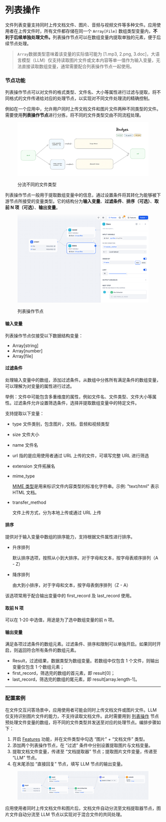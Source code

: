 # 列表操作

文件列表变量支持同时上传文档文件、图片、音频与视频文件等多种文件。应用使用者在上传文件时，所有文件都存储在同一个 `Array[File]` 数组类型变量内，**不利于后续单独处理文件。**&#x5217;表操作节点可以在数组变量内提取单独的元素，便于后续节点处理。

> `Array`数据类型意味着该变量的实际值可能为 \[1.mp3, 2.png, 3.doc]，大语言模型（LLM）仅支持读取图片文件或文本内容等单一值作为输入变量，无法直接读取数组变量，通常需要配合列表操作节点一起使用。

### 节点功能

列表操作节点可以对文件的格式类型、文件名、大小等属性进行过滤与提取，将不同格式的文件传递给对应的处理节点，以实现对不同文件处理流的精确控制。

例如在一个应用中，允许用户同时上传文档文件和图片文件两种不同类型的文件。需要使用**列表操作节点**进行分拣，将不同的文件类型交由不同流程处理。

<figure><img src="../../../.gitbook/assets/image (15).png" alt=""><figcaption><p>分流不同的文件类型</p></figcaption></figure>

列表操作节点一般用于提取数组变量中的信息，通过设置条件将其转化为能够被下游节点所接受的变量类型。它的结构分为**输入变量**、**过滤条件**、**排序（可选）**、**取前 N 项（可选）**、**输出变量**。

<figure><img src="../../../.gitbook/assets/image (17).png" alt=""><figcaption><p>列表操作节点</p></figcaption></figure>

#### 输入变量

列表操作节点仅接受以下数据结构变量：

* Array\[string]
* Array\[number]
* Array\[file]

#### 过滤条件

处理输入变量中的数组，添加过滤条件。从数组中分拣所有满足条件的数组变量，可以理解为对变量的属性进行过滤。

举例：文件中可能包含多重维度的属性，例如文件名、文件类型、文件大小等属性。过滤条件允许设置筛选条件，选择并提取数组变量中的特定文件。

支持提取以下变量：

* type 文件类别，包含图片，文档，音频和视频类型
* size 文件大小
* name 文件名
* url 指的是应用使用者通过 URL 上传的文件，可填写完整 URL 进行筛选
* extension 文件拓展名
*   mime\_type

    [MIME 类型](https://datatracker.ietf.org/doc/html/rfc2046)是用来标识文件内容类型的标准化字符串。示例: "text/html" 表示 HTML 文档。
*   transfer\_method

    文件上传方式，分为本地上传或通过 URL 上传

#### 排序

提供对于输入变量中数组的排序能力，支持根据文件属性进行排序。

*   升序排列

    默认排序选项，按照从小到大排序。对于字母和文本，按字母表顺序排列（A - Z）
*   降序排列

    由大到小排序，对于字母和文本，按字母表倒序排列（Z - A）

该选项常用于配合输出变量中的 first\_record 及 last\_record 使用。

#### 取前 N 项

可以在 1-20 中选值，用途是为了选中数组变量的前 n 项。

#### 输出变量

满足各项过滤条件的数组元素。过滤条件、排序和限制可以单独开启。如果同时开启，则返回符合所有条件的数组元素。

* Result，过滤结果，数据类型为数组变量。若数组中仅包含 1 个文件，则输出变量仅包含 1 个数组元素；
* first\_record，筛选完的数组的首元素，即 result\[0]；
* last\_record，筛选完的数组的尾元素，即 result\[array.length-1]。

***

### 配置案例

在文件交互问答场景中，应用使用者可能会同时上传文档文件或图片文件。LLM 仅支持识别图片文件的能力，不支持读取文档文件。此时需要用到 [列表操作](list-operator.md) 节点预处理文件变量的数组，将不同的文件类型并发送至对应的处理节点。编排步骤如下：

1. 开启 [Features](../additional-features.md) 功能，并在文件类型中勾选 “图片” + “文档文件” 类型。
2. 添加两个列表操作节点，在 “过滤” 条件中分别设置提取图片与文档变量。
3. 提取文档文件变量，传递至 “文档提取器” 节点；提取图片文件变量，传递至 “LLM” 节点。
4. 在末尾添加 “直接回复” 节点，填写 LLM 节点的输出变量。

<figure><img src="../../../.gitbook/assets/image (375).png" alt=""><figcaption></figcaption></figure>

应用使用者同时上传文档文件和图片后，文档文件自动分流至文档提取器节点，图片文件自动分流至 LLM 节点以实现对于混合文件的共同处理。
